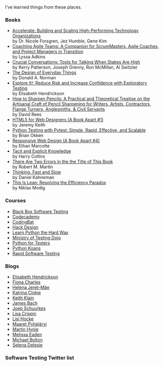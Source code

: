 I've learned things from these places.

<h3><a href="#" data-toggle="collapse" data-target="#books"><i class="fa fa-book-open"></i></a> Books</h3>

<ul id="books" class="collapse">
	<li><a href="https://www.goodreads.com/book/show/35747076-accelerate" target="_blank">Accelerate: Building and Scaling High-Performing Technology Organizations</a><br/>by Dr. Nicole Forsgren, Jez Humble, Gene Kim</li>
	<li><a href="https://www.goodreads.com/book/show/8337919-coaching-agile-teams" target="_blank">Coaching Agile Teams: A Companion for ScrumMasters, Agile Coaches, and Project Managers in Transition</a><br/>by Lyssa Adkins</li>
	<li><a href="https://www.goodreads.com/book/show/15014.Crucial_Conversations" target="_blank">Crucial Conversations: Tools for Talking When Stakes Are High</a><br/>by Kerry Patterson, Joseph Grenny, Ron McMillan, Al Switzler</li>
	<li><a href="https://www.goodreads.com/book/show/840.The_Design_of_Everyday_Things" target="_blank">The Design of Everyday Things</a><br/>by Donald A. Norman</li>
	<li><a href="https://www.goodreads.com/book/show/15980494-explore-it" target="_blank">Explore It!: Reduce Risk and Increase Confidence with Exploratory Testing</a><br/>by Elisabeth Hendrickson </li>
	<li><a href="https://www.goodreads.com/book/show/18334317-html5-for-web-designers" target="_blank">How to Sharpen Pencils: A Practical and Theoretical Treatise on the Artisanal Craft of Pencil Sharpening for Writers, Artists, Contractors, Flange Turners, Anglesmiths, & Civil Servants</a><br/>by David Rees</li>
	<li><a href="https://www.goodreads.com/book/show/18334317-html5-for-web-designers" target="_blank">HTML5 for Web Designers (A Book Apart #1)</a><br/>by Jeremy Keith</li>
	<li><a href="https://www.goodreads.com/book/show/9815906-responsive-web-design" target="_blank">Python Testing with Pytest: Simple, Rapid, Effective, and Scalable</a><br/>by Brian Okken</li>
	<li><a href="https://www.goodreads.com/book/show/9815906-responsive-web-design" target="_blank">Responsive Web Design (A Book Apart #4)</a><br/>by Ethan Marcotte</li>
	<li><a href="https://www.goodreads.com/book/show/8355583-tacit-and-explicit-knowledge" target="_blank">Tacit and Explicit Knowledge</a><br/>by Harry Collins</li>
	<li><a href="https://www.goodreads.com/book/show/1096663.There_Are_Two_Errors_in_the_the_Title_of_This_Book" target="_blank">There Are Two Errors in the the Title of This Book</a><br/>by Robert M. Martin</li>
	<li><a href="https://www.goodreads.com/book/show/11468377-thinking-fast-and-slow" target="_blank">Thinking, Fast and Slow</a><br/>by Daniel Kahneman</li>
	<li><a href="https://www.goodreads.com/book/show/17060202-this-is-lean" target="_blank">This Is Lean: Resolving the Efficiency Paradox</a><br/>by Niklas Modig</li>
	</ul>

<h3><a href="#" data-toggle="collapse" data-target="#courses"><i class="fa fa-graduation-cap"></i></a> Courses</h3>

<ul id="courses" class="collapse">
	<li><a href="http://www.associationforsoftwaretesting.org/training/courses/" target="_blank">Black Box Software Testing</a></li>
	<li><a href="http://www.codecademy.com/" target="_blank">Codecademy</a></li>
	<li><a href="http://codingbat.com/" target="_blank">CodingBat</a></li>
	<li><a href="http://hackdesign.org/" target="_blank">Hack Design</a></li>
	<li><a href="http://learnpythonthehardway.org/book/" target="_blank">Learn Python the Hard Way</a></li>
	<li><a href="https://dojo.ministryoftesting.com/" target="_blank">Ministry of Testing Dojo</a></li>
	<li><a href="https://www.northerntest.se/" target="_blank">Python for Testers</a></li>
	<li><a href="https://github.com/gregmalcolm/python_koans" target="_blank">Python Koans</a></li>
	<li><a href="http://www.satisfice.com/info_rst.shtml" target="_blank">Rapid Software Testing</a></li>
</ul>


<h3><a href="#" data-toggle="collapse" data-target="#blogs"><i class="fa fa-rss"></i></a> Blogs</h3>
<ul id="blogs" class="collapse">
	<li><a href="http://testobsessed.com/" target="_blank">Elisabeth Hendrickson</a></li>
	<li><a href="http://quality-intelligence.blogspot.com/" target="_blank">Fiona Charles</a></li>
	<li><a href="https://thepainandgainofedwardbear.wordpress.com/" target="_blank">Helena Jeret&ndash;M&auml;e</a></li>
	<li><a href="http://katrinatester.blogspot.co.nz/" target="_blank">Katrina Clokie</a></li>
	<li><a href="http://qualityremarks.com/" target="_blank">Keith Klain</a></li>
	<li><a href="http://www.satisfice.com/blog/" target="_blank">James Bach</a></li>
	<li><a href="https://testingcurve.wordpress.com/" target="_blank">Joep Schuurkes</a></li>
	<li><a href="http://lisacrispin.com/" target="_blank">Lisa Crispin</a></li>
	<li><a href="https://www.lisihocke.com/" target="_blank">Lisi Hocke</a></li>
	<li><a href="http://visible-quality.blogspot.fi/" target="_blank">Maaret Pyh&auml;j&auml;rvi</a></li>
	<li><a href="https://medium.com/@vds4" target="_blank">Martin Hynie</a></li>
	<li><a href="http://testingandmoviesandstuff.blogspot.com/" target="_blank">Melissa Eaden</a></li>
	<li><a href="http://www.developsense.com/blog/" target="_blank">Michael Bolton</a></li>
	<li><a href="https://www.youtube.com/user/sdelesie" target="_blank">Selena Delesie</a></li>
</ul>

<h3><a href="https://twitter.com/ezagroba/lists/software-testing" target="_blank"><i class="fab fa-twitter-square"></i></a> Software Testing Twitter list</h3>

